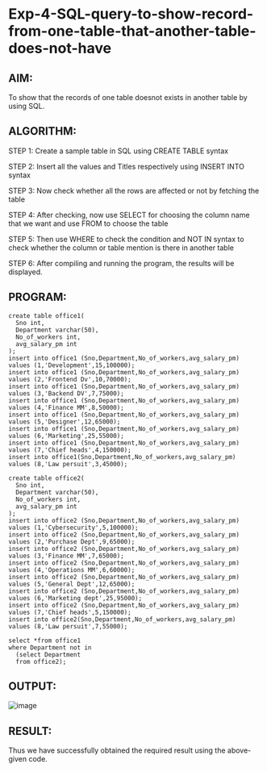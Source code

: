 # Exp-4-SQL-query-to-show-record-from-one-table-that-another-table-does-not-have

## AIM:
To show that the records of one table doesnot exists in another table by using SQL.

## ALGORITHM:

STEP 1: Create a sample table in SQL using CREATE TABLE syntax

STEP 2: Insert all the values and Titles respectively using INSERT INTO syntax

STEP 3: Now check whether all the rows are affected or not by fetching the table

STEP 4: After checking, now use SELECT for choosing the column name that 
we want and use FROM to choose the table

STEP 5: Then use WHERE to check the condition and NOT IN syntax to check whether 
the column or table mention is there in another table

STEP 6: After compiling and running the program, the results will be displayed.

## PROGRAM:
```
create table office1(
  Sno int,
  Department varchar(50),
  No_of_workers int,
  avg_salary_pm int
);
insert into office1 (Sno,Department,No_of_workers,avg_salary_pm)
values (1,'Development',15,100000);
insert into office1 (Sno,Department,No_of_workers,avg_salary_pm)
values (2,'Frontend Dv',10,70000);
insert into office1 (Sno,Department,No_of_workers,avg_salary_pm)
values (3,'Backend DV',7,75000);
insert into office1 (Sno,Department,No_of_workers,avg_salary_pm)
values (4,'Finance MM',8,50000);
insert into office1 (Sno,Department,No_of_workers,avg_salary_pm)
values (5,'Designer',12,65000);
insert into office1 (Sno,Department,No_of_workers,avg_salary_pm)
values (6,'Marketing',25,55000);
insert into office1 (Sno,Department,No_of_workers,avg_salary_pm)
values (7,'Chief heads',4,150000);
insert into office1(Sno,Department,No_of_workers,avg_salary_pm)
values (8,'Law persuit',3,45000);

create table office2(
  Sno int,
  Department varchar(50),
  No_of_workers int,
  avg_salary_pm int
);
insert into office2 (Sno,Department,No_of_workers,avg_salary_pm)
values (1,'Cybersecurity',5,100000);
insert into office2 (Sno,Department,No_of_workers,avg_salary_pm)
values (2,'Purchase Dept',9,65000);
insert into office2 (Sno,Department,No_of_workers,avg_salary_pm)
values (3,'Finance MM',7,65000);
insert into office2 (Sno,Department,No_of_workers,avg_salary_pm)
values (4,'Operations MM',6,60000);
insert into office2 (Sno,Department,No_of_workers,avg_salary_pm)
values (5,'General Dept',12,65000);
insert into office2 (Sno,Department,No_of_workers,avg_salary_pm)
values (6,'Marketing dept',25,95000);
insert into office2 (Sno,Department,No_of_workers,avg_salary_pm)
values (7,'Chief heads',5,150000);
insert into office2(Sno,Department,No_of_workers,avg_salary_pm)
values (8,'Law persuit',7,55000);

select *from office1
where Department not in 
  (select Department
  from office2);
```
## OUTPUT:

![image](https://github.com/sangeethak15-AI/Exp-4-SQL-query-to-show-record-from-one-table-that-another-table-does-not-have/assets/93992063/28a22a8c-27ce-4dff-ac52-84911fdfdb51)

## RESULT:
Thus we have successfully obtained the required result using the above-given code.
